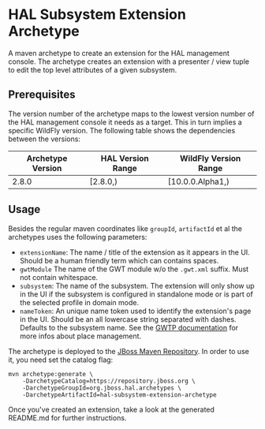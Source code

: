 # HAL Subsystem Extension Archetype

A maven archetype to create an extension for the HAL management console. The archetype creates an extension with a presenter / view tuple to edit the top level attributes of a given subsystem. 

## Prerequisites

The version number of the archetype maps to the lowest version number of the HAL management console it needs as a target. This in turn implies a specific WildFly version. The following table shows the dependencies between the versions:  
  
| Archetype Version | HAL Version Range | WildFly Version Range |
|-------------------|-------------------|-----------------------|
| 2.8.0             | [2.8.0,)          | [10.0.0.Alpha1,)      |

## Usage

Besides the regular maven coordinates like `groupId`, `artifactId` et al the archetypes uses the following parameters:

- `extensionName`: The name / title of the extension as it appears in the UI. Should be a human friendly term which can contains spaces. 
- `gwtModule` The name of the GWT module w/o the `.gwt.xml` suffix. Must not contain whitespace. 
- `subsystem`: The name of the subsystem. The extension will only show up in the UI if the subsystem is configured in standalone mode or is part of the selected profile in domain mode. 
- `nameToken`: An unique name token used to identify the extension's page in the UI. Should be an all lowercase string separated with dashes. Defaults to the subsystem name. See the [GWTP documentation](http://dev.arcbees.com/gwtp/features/PlaceManager.html) for more infos about place management.
 
The archetype is deployed to the [JBoss Maven Repository](https://repository.jboss.org). In order to use it, you need set the catalog flag: 

```
mvn archetype:generate \
    -DarchetypeCatalog=https://repository.jboss.org \
    -DarchetypeGroupId=org.jboss.hal.archetypes \
    -DarchetypeArtifactId=hal-subsystem-extension-archetype
```

Once you've created an extension, take a look at the generated README.md for further instructions.
